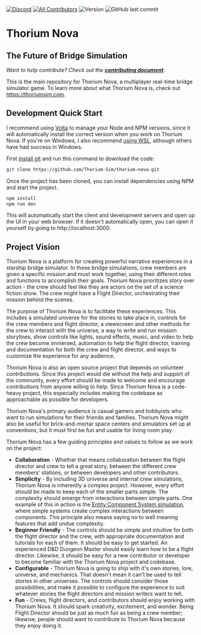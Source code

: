 [![Discord](https://img.shields.io/discord/390968011605147648.svg)](https://discord.gg/UvxTQZz)
[![All Contributors](https://img.shields.io/badge/all_contributors-0-orange.svg?style=flat-square)](#contributors)
![Version](https://img.shields.io/github/package-json/v/thorium-sim/thorium-nova)
![GitHub last commit](https://img.shields.io/github/last-commit/thorium-sim/thorium-nova/develop)

# Thorium Nova

## The Future of Bridge Simulation

_Want to help contribute? Check out the
**[contributing document](CONTRIBUTING.md)**._

This is the main repository for Thorium Nova, a multiplayer real-time bridge
simulator game. To learn more about what Thorium Nova is, check out
https://thoriumsim.com.

## Development Quick Start

I recommend using [Volta](https://volta.sh) to manage your Node and NPM
versions, since it will automatically install the correct version when you work
on Thorium Nova. If you're on Windows, I also recommend
[using WSL](https://docs.microsoft.com/en-us/windows/wsl/install), although
others have had success in Windows.

First
[install git](https://git-scm.com/book/en/v2/Getting-Started-Installing-Git) and
run this command to download the code:

```bash
git clone https://github.com/Thorium-Sim/thorium-nova.git
```

Once the project has been cloned, you can install dependencies using NPM and
start the project.

```bash
npm install
npm run dev
```

This will automatically start the client and development servers and open up the
UI in your web browser. If it doesn't automatically open, you can open it
yourself by going to http://localhost:3000.

## Project Vision

Thorium Nova is a platform for creating powerful narrative experiences in a
starship bridge simulator. In these bridge simulations, crew members are given a
specific mission and must work together, using their different roles and
functions to accomplish their goals. Thorium Nova prioritizes story over
action - the crew should feel like they are actors on the set of a science
fiction show. The crew might have a Flight Director, orchestrating their mission
behind the scenes.

The purpose of Thorium Nova is to facilitate these experiences. This includes a
simulated universe for the stories to take place in, controls for the crew
members and flight director, a viewscreen and other methods for the crew to
interact with the universe, a way to write and run mission storylines, show
controls like lights, sound effects, music, and video to help the crew become
immersed, automation to help the flight director, training and documentation for
both the crew and flight director, and ways to customize the experience for any
audience.

Thorium Nova is also an open source project that depends on volunteer
contributions. Since this project would die without the help and support of the
community, every effort should be made to welcome and encourage contributions
from anyone willing to help. Since Thorium Nova is a code-heavy project, this
especially includes making the codebase as approachable as possible for
developers.

Thorium Nova's primary audience is casual gamers and hobbyists who want to run
simulations for their friends and families. Thorium Nova might also be useful
for brick-and-mortar space centers and simulators set up at conventions, but it
must first be fun and usable for living room play.

Thorium Nova has a few guiding principles and values to follow as we work on the
project:

- **Collaboration** - Whether that means collaboration between the flight
  director and crew to tell a great story, between the different crew members'
  stations, or between developers and other contributors.
- **Simplicity** - By including 3D universe and internal crew simulations,
  Thorium Nova is inherently a complex project. However, every effort should be
  made to keep each of the smaller parts simple. The complexity should emerge
  from interactions between simple parts. One example of this in action is the
  [Entity Component System simulation](https://en.wikipedia.org/wiki/Entity_component_system),
  where simple systems create complex interactions between components. This
  principle also means saying no to well meaning features that add undue
  complexity.
- **Beginner Friendly** - The controls should be simple and intuitive for both
  the flight director and the crew, with appropriate documentation and tutorials
  for each of them. It should be easy to get started. An experienced D&D Dungeon
  Master should easily learn how to be a flight director. Likewise, it should be
  easy for a new contributor or developer to become familiar with the Thorium
  Nova project and codebase.
- **Configurable** - Thorium Nova is going to ship with it's own stories, lore,
  universe, and mechanics. That doesn't mean it can't be used to tell stories in
  other universes. The controls should consider those possibilities, and make it
  possible to configure the experience to suit whatever stories the flight
  directors and mission writers want to tell.
- **Fun** - Crews, flight directors, and contributors should enjoy working with
  Thorium Nova. It should spark creativity, excitement, and wonder. Being Flight
  Director should be just as much fun as being a crew member; likewise, people
  should want to contribute to Thorium Nova because they enjoy doing it.
